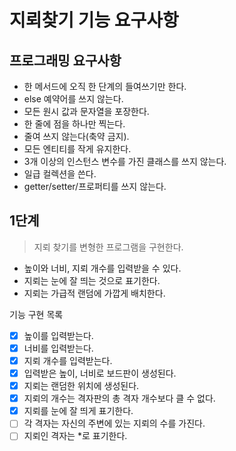 # 지뢰찾기 기능 요구사항

## 프로그래밍 요구사항
- 한 메서드에 오직 한 단계의 들여쓰기만 한다.
- else 예약어를 쓰지 않는다.
- 모든 원시 값과 문자열을 포장한다.
- 한 줄에 점을 하나만 찍는다.
- 줄여 쓰지 않는다(축약 금지).
- 모든 엔티티를 작게 유지한다.
- 3개 이상의 인스턴스 변수를 가진 클래스를 쓰지 않는다.
- 일급 컬렉션을 쓴다.
- getter/setter/프로퍼티를 쓰지 않는다.

## 1단계
> 지뢰 찾기를 변형한 프로그램을 구현한다.

- 높이와 너비, 지뢰 개수를 입력받을 수 있다.
- 지뢰는 눈에 잘 띄는 것으로 표기한다.
- 지뢰는 가급적 랜덤에 가깝게 배치한다.

기능 구현 목록

- [X] 높이를 입력받는다.
- [X] 너비를 입력받는다.
- [X] 지뢰 개수를 입력받는다.
- [X] 입력받은 높이, 너비로 보드판이 생성된다.
- [X] 지뢰는 랜덤한 위치에 생성된다.
- [X] 지뢰의 개수는 격자판의 총 격자 개수보다 클 수 없다.
- [X] 지뢰를 눈에 잘 띄게 표기한다.
- [ ] 각 격자는 자신의 주변에 있는 지뢰의 수를 가진다.
- [ ] 지뢰인 격자는 *로 표기한다.
